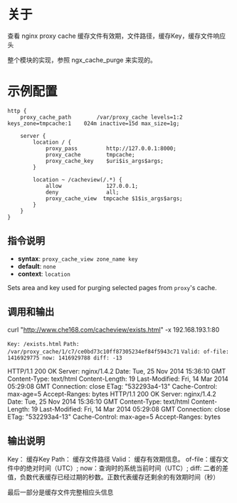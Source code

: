 关于
================

查看 nginx proxy cache 缓存文件有效期，文件路径，缓存Key，缓存文件响应头

整个模块的实现，参照 ngx_cache_purge 来实现的。


示例配置
===============================================
    http {
        proxy_cache_path        /var/proxy_cache levels=1:2 keys_zone=tmpcache:1    024m inactive=15d max_size=1g;

        server {
            location / {
                proxy_pass         http://127.0.0.1:8000;
                proxy_cache        tmpcache;
                proxy_cache_key    $uri$is_args$args;
            }

            location ~ /cacheview(/.*) {
                allow              127.0.0.1;
                deny               all;
                proxy_cache_view  tmpcache $1$is_args$args;
            }
        }
    }


指令说明
-----------------
* **syntax**: `proxy_cache_view zone_name key`
* **default**: `none`
* **context**: `location`

Sets area and key used for purging selected pages from `proxy`'s cache.

调用和输出
-----------------
curl "http://www.che168.com/cacheview/exists.html" -x 192.168.193.1:80

`Key: /exists.html`
`Path: /var/proxy_cache/1/c7/ce0bd73c10ff87305234ef84f5943c71`
`Valid: of-file: 1416929775 now: 1416929788 diff: -13`

HTTP/1.1 200 OK
Server: nginx/1.4.2
Date: Tue, 25 Nov 2014 15:36:10 GMT
Content-Type: text/html
Content-Length: 19
Last-Modified: Fri, 14 Mar 2014 05:29:08 GMT
Connection: close
ETag: "532293a4-13"
Cache-Control: max-age=5
Accept-Ranges: bytes
HTTP/1.1 200 OK
Server: nginx/1.4.2
Date: Tue, 25 Nov 2014 15:36:10 GMT
Content-Type: text/html
Content-Length: 19
Last-Modified: Fri, 14 Mar 2014 05:29:08 GMT
Connection: close
ETag: "532293a4-13"
Cache-Control: max-age=5
Accept-Ranges: bytes

输出说明
-----------------
Key：   缓存Key
Path：  缓存文件路径
Valid： 缓存有效期信息。 of-file：缓存文件中的绝对时间（UTC）; now：查询时的系统当前时间（UTC）; diff: 二者的差值，负数代表缓存已经过期的秒数。正数代表缓存还剩余的有效期时间（秒）

最后一部分是缓存文件完整相应头信息


